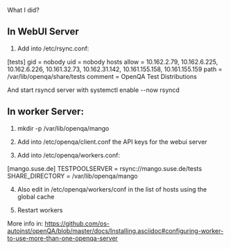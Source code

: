What I did?

## In WebUI Server

1) Add into /etc/rsync.conf:

[tests]
gid = nobody
uid = nobody
hosts allow = 10.162.2.79, 10.162.6.225, 10.162.6.226, 10.161.32.73, 10.162.31.142, 10.161.155.158, 10.161.155.159
path = /var/lib/openqa/share/tests
comment = OpenQA Test Distributions

And start rsyncd server with systemctl enable --now rsyncd

## In worker Server:

1) mkdir -p /var/lib/openqa/mango

2) Add into /etc/openqa/client.conf the API keys for the webui server

3) Add into /etc/openqa/workers.conf:

[mango.suse.de]
TESTPOOLSERVER = rsync://mango.suse.de/tests
SHARE_DIRECTORY = /var/lib/openqa/mango

4) Also edit in /etc/openqa/workers/conf in the list of hosts using the global cache

5) Restart workers

More info in: https://github.com/os-autoinst/openQA/blob/master/docs/Installing.asciidoc#configuring-worker-to-use-more-than-one-openqa-server
